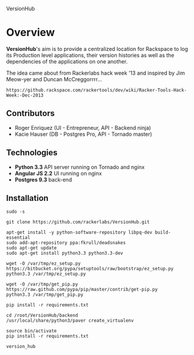 VersionHub

# Overview
**VersionHub**'s aim is to provide a centralized location for Rackspace to log its Production level applications, their version histories as well as the dependencies of the applications on one another.

The idea came about from Rackerlabs hack week '13 and inspired by Jim Meow-yer and Duncan McCreggorrrr...

    https://github.rackspace.com/rackertools/dev/wiki/Racker-Tools-Hack-Week:-Dec-2013

## Contributors
* Roger Enriquez (UI - Entrepreneur, API - Backend ninja)
* Kacie Hauser (DB - Postgres Pro, API - Tornado master)

## Technologies
* **Python 3.3** API server running on Tornado and nginx
* **Angular JS 2.2** UI running on nginx
* **Postgres 9.3** back-end

## Installation
    sudo -s

    git clone https://github.com/rackerlabs/VersionHub.git

    apt-get install -y python-software-repository libpq-dev build-essential
    sudo add-apt-repository ppa:fkrull/deadsnakes
    sudo apt-get update
    sudo apt-get install python3.3 python3.3-dev

    wget -O /var/tmp/ez_setup.py https://bitbucket.org/pypa/setuptools/raw/bootstrap/ez_setup.py
    python3.3 /var/tmp/ez_setup.py

    wget -O /var/tmp/get_pip.py https://raw.github.com/pypa/pip/master/contrib/get-pip.py
    python3.3 /var/tmp/get_pip.py

    pip install -r requirements.txt

    cd /root/VersionHub/backend
    /usr/local/share/python3/paver create_virtualenv

    source bin/activate
    pip install -r requirements.txt

    version_hub

